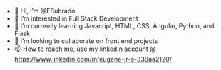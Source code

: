 - 👋 Hi, I’m @ESubrado
- 👀 I’m interested in Full Stack Development
- 🌱 I’m currently learning Javacript, HTML, CSS, Angular, Python, and Flask
- 💞️ I’m looking to collaborate on front end projects
- 📫 How to reach me, use my linkedIn account @ https://www.linkedin.com/in/eugene-jr-s-338aa2120/

<!---
ESubrado/ESubrado is a ✨ special ✨ repository because its `README.md` (this file) appears on your GitHub profile.
You can click the Preview link to take a look at your changes.
--->
